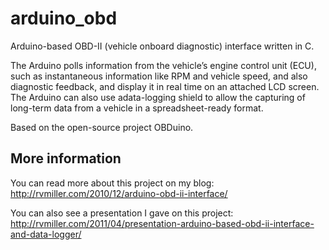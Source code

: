 # arduino_obd
Arduino-based OBD-II (vehicle onboard diagnostic) interface written in C.

The Arduino polls information from the vehicle’s engine control unit (ECU), such as instantaneous information like RPM and vehicle speed, and also diagnostic feedback, and display it in real time on an attached LCD screen. The Arduino can also use adata-logging shield to allow the capturing of long-term data from a vehicle in a spreadsheet-ready format.

Based on the open-source project OBDuino.

## More information

You can read more about this project on my blog: http://rvmiller.com/2010/12/arduino-obd-ii-interface/

You can also see a presentation I gave on this project: http://rvmiller.com/2011/04/presentation-arduino-based-obd-ii-interface-and-data-logger/
